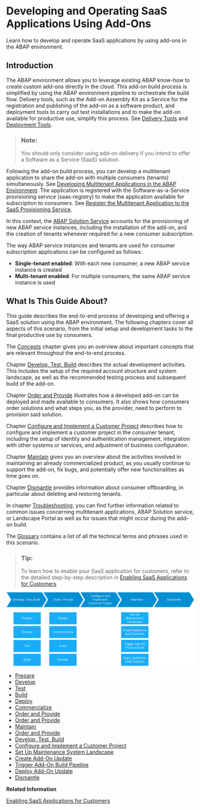 <!-- loioe3c38ebaefc44523b679e7a0c375bc86 -->

# Developing and Operating SaaS Applications Using Add-Ons

Learn how to develop and operate SaaS applications by using add-ons in the ABAP environment.



<a name="loioe3c38ebaefc44523b679e7a0c375bc86__section_lkq_q35_rnb"/>

## Introduction

The ABAP environment allows you to leverage existing ABAP know-how to create custom add-ons directly in the cloud. This add-on build process is simplified by using the ABAP environment pipeline to orchestrate the build flow. Delivery tools, such as the Add-on Assembly Kit as a Service for the registration and publishing of the add-on as a software product, and deployment tools to carry out test installations and to make the add-on available for productive use, simplify this process. See [Delivery Tools](https://www.project-piper.io/scenarios/abapEnvironmentAddons/#delivery-tools) and [Deployment Tools](https://www.project-piper.io/scenarios/abapEnvironmentAddons/#deployment-tools).

> ### Note:  
> You should only consider using add-on delivery if you intend to offer a Software as a Service \(SaaS\) solution.

Following the add-on build process, you can develop a multitenant application to share the add-on with multiple consumers \(tenants\) simultaneously. See [Developing Multitenant Applications in the ABAP Environment](developing-multitenant-applications-in-the-abap-environment-195031f.md). The application is registered with the Software-as-a-Service provisioning service \(saas-registry\) to make the application available for subscription to consumers. See [Register the Multitenant Application to the SaaS Provisioning Service](https://help.sap.com/viewer/65de2977205c403bbc107264b8eccf4b/Cloud/en-US/3971151ba22e4faa9b245943feecea54.html).

In this context, the [ABAP Solution Service](abap-solution-service-4370115.md) accounts for the provisioning of new ABAP service instances, including the installation of the add-on, and the creation of tenants whenever required for a new consumer subscription.

The way ABAP service instances and tenants are used for consumer subscription applications can be configured as follows:

-   **Single-tenant enabled**: With each new consumer, a new ABAP service instance is created
-   **Multi-tenant enabled**: For multiple consumers, the same ABAP service instance is used



<a name="loioe3c38ebaefc44523b679e7a0c375bc86__section_mcg_pgt_rnb"/>

## What Is This Guide About?

This guide describes the end-to-end process of developing and offering a SaaS solution using the ABAP environment. The following chapters cover all aspects of this scenario, from the initial setup and development tasks to the final productive use by consumers.

The [Concepts](concepts-9482e7e.md#loio9482e7eef4634cb993a4ae296b2029fa) chapter gives you an overview about important concepts that are relevant throughout the end-to-end process.

Chapter [Develop, Test, Build](develop-test-build-3bf575a.md#loio3bf575a3dc5043f895f8bd411d2a86a1) describes the actual development activities. This includes the setup of the required account structure and system landscape, as well as the recommended testing process and subsequent build of the add-on.

Chapter [Order and Provide](order-and-provide-975bd3e.md#loio975bd3e54cbe4e52af346740658d1a4a) illustrates how a developed add-on can be deployed and made available to consumers. It also shows how consumers order solutions and what steps you, as the provider, need to perform to provision said solution.

Chapter [Configure and Implement a Customer Project](configure-and-implement-a-customer-project-363d2ea.md#loio363d2ea033b14ecfa5c67cf8d3e7cb01) describes how to configure and implement a customer project in the consumer tenant, including the setup of identity and authentication management, integration with other systems or services, and adjustment of business configuration.

Chapter [Maintain](maintain-9721f0f.md#loio9721f0fb92a84e2a95309acf445cb0a9) gives you an overview about the activities involved in maintaining an already commercialized product, as you usually continue to support the add-on, fix bugs, and potentially offer new functionalities as time goes on.

Chapter [Dismantle](dismantle-35a5882.md) provides information about consumer offboarding, in particular about deleting and restoring tenants.

In chapter [Troubleshooting](troubleshooting-3687b52.md), you can find further information related to common issues concerning multitenant applications, ABAP Solution service, or Landscape Portal as well as for issues that might occur during the add-on build.

The [Glossary](glossary-6e251fa.md) contains a list of all the technical terms and phrases used in this scenario.

> ### Tip:  
> To learn how to enable your SaaS application for customers, refer to the detailed step-by-step description in [Enabling SaaS Applications for Customers](enabling-saas-applications-for-customers-72b0b11.md#loio72b0b1130ee243179b0905ea2cd5adb1).

![](images/E2E_Guide_Introduction_3a1c720.png)

-   [Prepare](develop-test-build-3bf575a.md#loio4338854e3133407abb47d3a281dbd1e1)
-   [Develop](develop-test-build-3bf575a.md#loio9464e3af139d4e0581cb4e819886b0c8)
-   [Test](develop-test-build-3bf575a.md#loio023cf9d301b1479484e70b17cd5cf587)
-   [Build](develop-test-build-3bf575a.md#loio25049720bde447e395b3df0bc05e5a50)
-   [Deploy](order-and-provide-975bd3e.md#loio4e35eb027f284b7fa6219bc70561fb4e)
-   [Commercialize](order-and-provide-975bd3e.md#loio57c19c7c4dfa4c3cbb846c1ac57e2095)
-   [Order and Provide](order-and-provide-975bd3e.md#loioa24217a0d6fa434bbce97869dfb70dda)
-   [Order and Provide](order-and-provide-975bd3e.md#loioa24217a0d6fa434bbce97869dfb70dda)
-   [Maintain](maintain-9721f0f.md#loio9721f0fb92a84e2a95309acf445cb0a9)
-   [Order and Provide](order-and-provide-975bd3e.md#loio975bd3e54cbe4e52af346740658d1a4a)
-   [Develop, Test, Build](develop-test-build-3bf575a.md#loio3bf575a3dc5043f895f8bd411d2a86a1)
-   [Configure and Implement a Customer Project](configure-and-implement-a-customer-project-363d2ea.md#loio363d2ea033b14ecfa5c67cf8d3e7cb01)
-   [Set Up Maintenance System Landscape](maintain-9721f0f.md#loio44035458f01e4142a18d44f9c0301e62)
-   [Create Add-On Update](maintain-9721f0f.md#loioa35582346bff4914a5b4b0bcb776668c)
-   [Trigger Add-On Build Pipeline](maintain-9721f0f.md#loio7f6988a9a9f94845825d8c7ff66990fb)
-   [Deploy Add-On Update](maintain-9721f0f.md#loio0a80d4c5c079435e9aca4eb9e6841de9)
-   [Dismantle](dismantle-35a5882.md)

**Related Information**  


[Enabling SaaS Applications for Customers](enabling-saas-applications-for-customers-72b0b11.md#loio72b0b1130ee243179b0905ea2cd5adb1 "You can provide an application to multiple customers as a SaaS solution in the ABAP environment. This process comprises the following steps: the build of an add-on version, its deployment, its ordering and provisioning with a multitenant application, and a possible updating process. The following concrete example guides you step by step through this process.")

